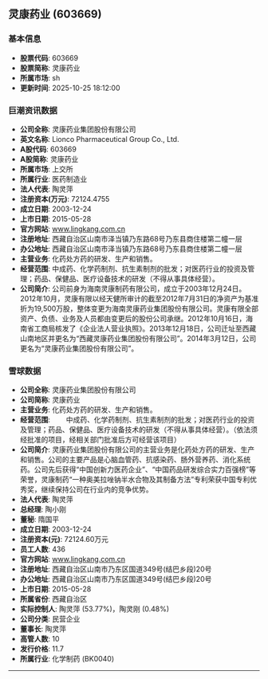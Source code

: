 ## 灵康药业 (603669)

### 基本信息

- **股票代码**: 603669
- **股票简称**: 灵康药业
- **所属市场**: sh
- **更新时间**: 2025-10-25 18:12:00

### 巨潮资讯数据

- **公司全称**: 灵康药业集团股份有限公司
- **英文名称**: Lionco Pharmaceutical Group Co., Ltd.
- **A股代码**: 603669
- **A股简称**: 灵康药业
- **所属市场**: 上交所
- **所属行业**: 医药制造业
- **法人代表**: 陶灵萍
- **注册资本(万元)**: 72124.4755
- **成立日期**: 2003-12-24
- **上市日期**: 2015-05-28
- **官方网站**: www.lingkang.com.cn
- **注册地址**: 西藏自治区山南市泽当镇乃东路68号乃东县商住楼第二幢一层
- **办公地址**: 西藏自治区山南市泽当镇乃东路68号乃东县商住楼第二幢一层
- **主营业务**: 化药处方药的研发、生产和销售。
- **经营范围**: 中成药、化学药制剂、抗生素制剂的批发；对医药行业的投资及管理；药品、保健品、医疗设备技术的研发（不得从事具体经营）。
- **公司简介**: 公司前身为海南灵康制药有限公司，成立于2003年12月24日。2012年10月，灵康有限以经天健所审计的截至2012年7月31日的净资产为基准折为19,500万股，整体变更为海南灵康药业集团股份有限公司。灵康有限全部资产、负债、业务及人员都由变更后的股份公司承继。2012年10月16日，海南省工商局核发了《企业法人营业执照》。2013年12月18日，公司迁址至西藏山南地区并更名为“西藏灵康药业集团股份有限公司”。2014年3月12日，公司更名为“灵康药业集团股份有限公司”。

### 雪球数据

- **公司全称**: 灵康药业集团股份有限公司
- **公司简称**: 灵康药业
- **主营业务**: 化药处方药的研发、生产和销售。
- **经营范围**: 　　中成药、化学药制剂、抗生素制剂的批发；对医药行业的投资及管理；药品、保健品、医疗设备技术的研发（不得从事具体经营）。（依法须经批准的项目，经相关部门批准后方可经营该项目）
- **公司简介**: 灵康药业集团股份有限公司的主营业务是化药处方药的研发、生产和销售。公司的主要产品是心脑血管药、抗感染药、肠外营养药、消化系统药。公司先后获得“中国创新力医药企业”、“中国药品研发综合实力百强榜”等荣誉，灵康制药“一种奥美拉唑钠半水合物及其制备方法”专利荣获中国专利优秀奖，继续保持公司在行业内的竞争优势。
- **法人代表**: 陶灵萍
- **总经理**: 陶小刚
- **董秘**: 隋国平
- **成立日期**: 2003-12-24
- **注册资本(元)**: 72124.60万元
- **员工人数**: 436
- **官方网站**: www.lingkang.com.cn
- **注册地址**: 西藏自治区山南市乃东区国道349号(结巴乡段)20号
- **办公地址**: 西藏自治区山南市乃东区国道349号(结巴乡段)20号
- **上市日期**: 2015-05-28
- **所属省份**: 西藏自治区
- **实际控制人**: 陶灵萍 (53.77%)，陶灵刚 (0.48%)
- **公司分类**: 民营企业
- **董事长**: 陶灵萍
- **高管人数**: 10
- **发行价格**: 11.7
- **所属行业**: 化学制药 (BK0040)

---